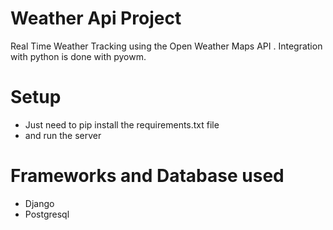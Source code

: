 # Weather Api Project
Real Time Weather Tracking using the Open Weather Maps API . Integration with python is done with pyowm.
# Setup
- Just need to pip install the requirements.txt file
- and run the server
# Frameworks and Database used
- Django
- Postgresql
